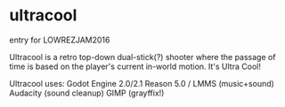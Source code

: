 # ultracool
entry for LOWREZJAM2016

Ultracool is a retro top-down dual-stick(?) shooter where the passage of time is based on the player's current in-world motion. It's Ultra Cool!

Ultracool uses:
  Godot Engine 2.0/2.1
  Reason 5.0 / LMMS (music+sound)
  Audacity (sound cleanup)
  GIMP (grayffix!)
  
